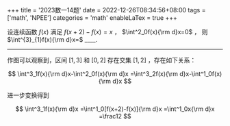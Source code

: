 +++
title = '2023数一14题'
date = 2022-12-26T08:34:56+08:00
tags = ['math', 'NPEE']
categories = 'math'
enableLaTex = true
+++

设连续函数 $f(x)$ 满足
$f(x+2)-f(x)=x$ ， $\int^2_0f(x){\rm d}x=0$ ，
则 $\int^{3}_{1}f(x){\rm d}x=$ ____.

<!--more-->

---

作图可以观察到，区间 $[1,3]$ 和 $[0,2]$ 存在交集 $[1,2]$ ，存在如下关系：

$$
\int^3_1f(x){\rm d}x-\int^2_0f(x){\rm d}x
=\int^3_2f(x){\rm d}x-\int^1_0f(x){\rm d}x
$$

进一步变换得到

$$
\int^3_1f(x){\rm d}x
=\int^1_0[f(x+2)-f(x)]{\rm d}x
=\int^1_0x{\rm d}x
=\frac12
$$
